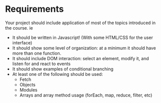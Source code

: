 # Requirements

Your project should include application of most of the topics introduced in the course. ie

- It should be written in Javascript! (With some HTML/CSS for the user interface)
- It should show some level of organization: at a minimum it should have more than one function.
- It should include DOM interaction: select an element, modify it, and listen for and react to events
- It should show examples of conditional branching
- At least one of the following should be used:
    - Fetch
    - Objects
    - Modules
    - Arrays and array method usage (forEach, map, reduce, filter, etc)